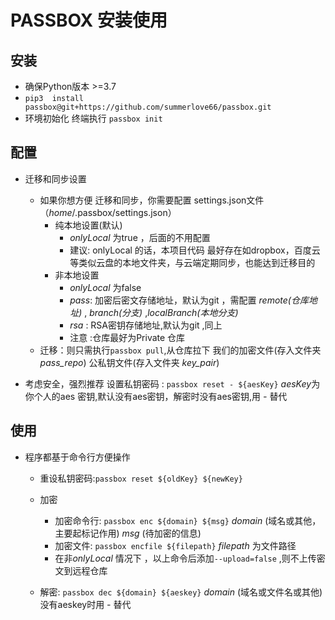 # PASSBOX 安装使用

## 安装
- 确保Python版本 >=3.7
- ` pip3  install   passbox@git+https://github.com/summerlove66/passbox.git `
- 环境初始化 终端执行 `passbox init`

## 配置

- 迁移和同步设置
  - 如果你想方便 迁移和同步，你需要配置 settings.json文件 （*home*/.passbox/settings.json）
    - 纯本地设置(默认)
      - *onlyLocal* 为true ，后面的不用配置
      - 建议: onlyLocal 的话，本项目代码 最好存在如dropbox，百度云等类似云盘的本地文件夹，与云端定期同步，也能达到迁移目的
    - 非本地设置
      - *onlyLocal* 为false
      - *pass*: 加密后密文存储地址，默认为git ，需配置 *remote(仓库地址)* , *branch(分支)* ,*localBranch(本地分支)*
      - *rsa* : RSA密钥存储地址,默认为git ,同上
      - 注意 :仓库最好为Private 仓库
  - 迁移：则只需执行`passbox pull`,从仓库拉下 我们的加密文件(存入文件夹*pass_repo*) 公私钥文件(存入文件夹 *key_pair*)

- 考虑安全，强烈推荐 设置私钥密码 : `passbox reset - ${aesKey}` *aesKey*为你个人的aes 密钥,默认没有aes密钥，解密时没有aes密钥,用 *-* 替代

## 使用

- 程序都基于命令行方便操作
  - 重设私钥密码:`passbox reset ${oldKey} ${newKey}`
  
  - 加密
    - 加密命令行: `passbox enc ${domain} ${msg}` *domain* (域名或其他，主要起标记作用) *msg* (待加密的信息)
    - 加密文件: `passbox encfile ${filepath}` *filepath* 为文件路径
    - 在非*onlyLocal* 情况下 ，以上命令后添加`--upload=false` ,则不上传密文到远程仓库
  - 解密: `passbox dec ${domain} ${aeskey}`  *domain* (域名或文件名或其他) 没有aeskey时用 *-* 替代
  
